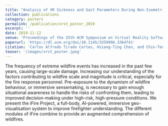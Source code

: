 ```yaml
---
title: "Analysis of VR Sickness and Gait Parameters During Non-Isometric Virtual Walking with Large Translational Gain"
collection: publications
category: posters
permalink: /publication/vrst_poster_2019
excerpt: ''
date: 2019-11-12
venue: 'Proceedings of the 25th ACM Symposium on Virtual Reality Software and Technology'
paperurl: 'https://dl.acm.org/doi/10.1145/3359996.3364741'
citation: 'Carlos Alfredo Tirado Cortes, Hsiang-Ting Chen, and Chin-Teng Lin. 2019. Analysis of VR Sickness and Gait Parameters During Non-Isometric Virtual Walking with Large Translational Gain. In Proceedings of the 25th ACM Symposium on Virtual Reality Software and Technology (VRST 19). Association for Computing Machinery, New York, NY, USA, Article 54, 1–2. https://doi.org/10.1145/3359996.3364741'
teaser: '/images/vrst_poster.jpeg'
---
```


The frequency of extreme wildfire events has increased in the past few years, causing large-scale damage. Increasing our understanding of the factors contributing to wildfire scale and magnitude is critical, especially for the fire response personnel. Pre-exposure to the dynamism of wildfire behaviour, or immersive sensemaking, is necessary to gain enough situational awareness to handle the risks of confronting them, leading to improved decision-making under high-risk, high-pressure conditions. We present the iFire Project, a full-body, AI-powered, immersive geo-visualisation system to improve firefighter understanding. The different modules of iFire combine to provide an augmented comprehension of wildfires.